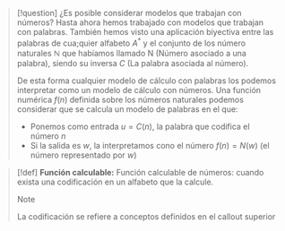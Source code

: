 >[!question] ¿Es posible considerar modelos que trabajan con números?
>Hasta ahora hemos trabajado con modelos que trabajan con palabras. También hemos visto una aplicación biyectiva entre las palabras de cua;quier alfabeto $A^*$ y el conjunto de los número naturales $\mathbb{N}$ que habíamos llamado N (Número asociado a una palabra), siendo su inversa $C$ (La palabra asociada al número).
>
>De esta forma cualquier modelo de cálculo con palabras los podemos interpretar como un modelo de cálculo con números. Una función numérica $f(n)$ definida sobre los números naturales podemos considerar que se calcula un modelo de palabras en el que:
>- Ponemos como entrada $u=C(n)$, la palabra que codifica el número $n$
>- Si la salida es $w$, la interpretamos cono el número $f(n)=N(w)$ (el número representado por $w$)



>[!def] **Función calculable:**
>Función calculable de números: cuando exista una codificación en un alfabeto que la calcule.
>>[!note]
>>La codificación se refiere a conceptos definidos en el callout superior

